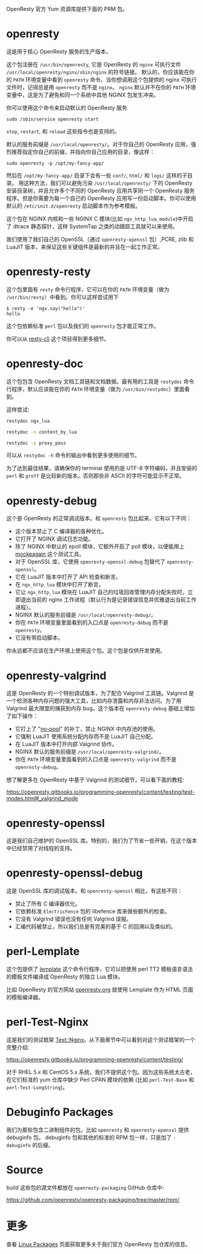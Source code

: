 <!---
    @title         RPM 包
--->

OpenResty 官方 Yum 资源库提供下面的 PRM 包。

# openresty

这是用于核心 OpenResty 服务的生产版本。

这个包注册在 `/usr/bin/openresty`, 它是 OpenResty 的 `nginx` 可执行文件 `/usr/local/openresty/nginx/sbin/nginx` 的符号链接。 默认的，你应该能在你的 `PATH` 环境变量中看到 `openresty` 命令。当你想调用这个包提供的 nginx 可执行文件时，记得总是用 `openresty` 而不是 `nginx`。 `nginx` 默认并不在你的 `PATH` 环境变量中，这是为了避免和同一个系统中其他 NGINX 包发生冲突。

你可以使用这个命令来启动默认的 OpenResty 服务

```
sudo /sbin/service openresty start
```

 `stop`, `restart`, 和 `reload` 这些指令也是支持的。

默认的服务前缀是 `/usr/local/openresty/`。对于你自己的 OpenResty 应用，强烈推荐指定你自己的前缀，并指向你自己应用的目录，像这样：

```
sudo openresty -p /opt/my-fancy-app/
```

然后在 `/opt/my-fancy-app/` 目录下会有一些 `conf/`, `html/` 和 `logs/` 这样的子目录。
用这种方法，我们可以避免污染 `/usr/local/openresty/` 下的 OpenResty 安装目录树，并且允许多个不同的 OpenResty 应用共享同一个 OpenResty 服务程序。但是你需要为每一个自己的 OpenResty 应用写一份启动脚本。你可以使用默认的 `/etc/init.d/openresty` 启动脚本作为参考模板。

这个包在 NGINX 内核和一些 NGINX C 模块(比如 `ngx_http_lua_module`)中开启了 dtrace 静态探针，这样 SystemTap 之类的动跟踪工具就可以来使用。

我们使用了我们自己的 OpenSSL（通过 `openresty-openssl` 包）,PCRE, zlib 和 LuaJIT 版本，来保证这些关键组件是最新的并且在一起工作正常。

# openresty-resty

这个包里面有 `resty` 命令行程序，它可以在你的 `PATH` 环境变量（做为 `/usr/bin/resty`）中看到。你可以这样尝试用下

```console
$ resty -e 'ngx.say("hello")'
hello
```

这个包依赖标准 `perl` 包以及我们的 `openresty` 包才能正常工作。

你可以从 [resty-cli](https://github.com/openresty/resty-cli) 这个项目得到更多细节。

# openresty-doc

这个包包含 OpenResty 文档工具链和文档数据。最有用的工具是 `restydoc` 命令行程序，默认应该能在你的 `PATH` 环境变量（做为 `/usr/bin/restydoc`）里面看到。

这样尝试:

```bash
restydoc ngx_lua

restydoc -s content_by_lua

restydoc -s proxy_pass
```

可以从 `restydoc -h` 命令的输出中看到更多使用的细节。

为了达到最佳结果，请确保你的 terminal 使用的是 UTF-8 字符编码，并且安装的 `perl` 和 `groff` 是比较新的版本。否则那些非 ASCII 的字符可能显示不正常。

# openresty-debug

这个是 OpenResty 的正常调试版本。和 `openresty` 包比起来，它有以下不同：

* 这个版本禁止了 C 编译器的各种优化。
* 它打开了 NGINX 调试日志功能。
* 除了 NGINX 中默认的 epoll 模块，它额外开启了 poll 模块，以便能用上 [mockeagain](https://github.com/openresty/mockeagain) 这个测试工具。
* 对于 OpenSSL 库，它使用 `openresty-openssl-debug` 包替代了 `openresty-openssl`。
* 它在 LuaJIT 版本中打开了 API 检查和断言。
* 在 `ngx_http_lua` 模块中打开了断言。
* 它让 `ngx_http_lua` 模块在 LuaJIT 自己的垃圾回收管理内存分配失败时，立即退出当前的 nginx 工作进程（默认行为是记录错误信息并优雅退出当前工作进程）。
* NGINX 默认的服务前缀是 `/usr/local/openresty-debug/`。
* 你在 `PATH` 环境变量里面看到的入口点是 `openresty-debug` 而不是 `openresty`。
* 它没有带启动脚本。

你永远都不应该在生产环境上使用这个包。这个包是仅供开发使用。

# openresty-valgrind

这是 OpenResty 的一个特别调试版本，为了配合 Valgrind 工具链。Valgrind 是一个检测各种内存问题的强大工具，比如内存泄露和内存非法访问。为了用 Valgrind 最大限度的捕获到内存 bug，这个版本在 `openresty-debug` 基础上增加了如下操作：

* 它打上了 "[no-pool](https://github.com/openresty/no-pool-nginx)" 的补丁，禁止 NGINX 中内存池的使用。
* 它强制 LuaJIT 使用系统分配内存而不是 LuaJIT 自己分配。
* 在 LuaJIT 版本中打开内部 Valgrind 协作。
* NGINX 默认的服务前缀是 `/usr/local/openresty-valgrind/`。
* 你在 `PATH` 环境变量里面看到的入口点是 `openresty-valgrind` 而不是 `openresty-debug`。

想了解更多在 OpenResty 中基于 Valgrind 的测试细节，可以看下面的教程:

https://openresty.gitbooks.io/programming-openresty/content/testing/test-modes.html#_valgrind_mode

# openresty-openssl

这是我们自己维护的 OpenSSL 库。特别的，我们为了节省一些开销，在这个版本中已经禁用了对线程的支持。

# openresty-openssl-debug

这是 OpenSSL 库的调试版本。和 `openresty-openssl` 相比，有这些不同：

* 禁止了所有 C 编译器优化。
* 它依赖标准 `ElectricFence` 包的 libefence 库来做些额外的检查。
* 它没有 Valgrind 错误也没有任何 Valgrind 误报。
* 汇编代码被禁止，所以我们总是有完美的基于 C 的回溯以及类似的。

# perl-Lemplate

这个包提供了 [lemplate](https://metacpan.org/pod/Lemplate) 这个命令行程序，它可以把使用 perl TT2 模板语言语法的模板文件编译成 OpenResty 的独立 Lua 模块。

比如 OpenResty 的官方网站 [openresty.org](https://github.com/openresty/openresty.org) 就使用 Lemplate 作为 HTML 页面的模板编译器。

# perl-Test-Nginx

这是我们的测试框架 [Test::Nginx](https://github.com/openresty/test-nginx)。从下面章节中可以看到对这个测试框架的一个完整介绍:

https://openresty.gitbooks.io/programming-openresty/content/testing/

对于 RHEL 5.x 和 CentOS 5.x 系统，我们不提供这个包。因为这些系统太古老，在它们标准的 yum 仓库中缺少 Perl CPAN 模块的依赖 (比如 `perl-Test-Base` 和 `perl-Test-LongString`)。

# Debuginfo Packages

我们为那些包含二进制组件的包，比如 `openresty` 和 `openresty-openssl` 提供 debuginfo 包。
debuginfo 包和其他的标准的 RPM 包一样，只是加了 `-debuginfo` 的后缀。

# Source

build 这些包的源文件都放在 `openresty-packaging` GitHub 仓库中:

https://github.com/openresty/openresty-packaging/tree/master/rpm/

# 更多

查看 [Linux Packages](linux-packages.html) 页面获取更多关于我们官方 OpenResty 包仓库的信息。

